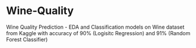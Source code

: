 # Wine-Quality
Wine Quality Prediction - 
EDA and Classification models on Wine dataset from Kaggle with accuracy of 90% (Logisitc Regression) and 91% (Random Forest Classifier) 
